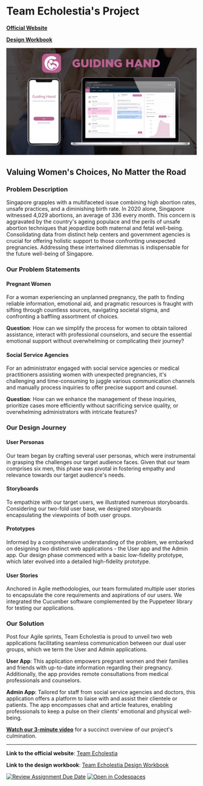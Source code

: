 # Team Echolestia's Project

**[Official Website](https://sites.google.com/view/team10-echolestia/home)**

**[Design Workbook](https://docs.google.com/document/d/1r61bJOzon-5f-KmudBfD-3ivwjCnkWRdb2UzV6ZBEL8/edit?usp=sharing)**

![Guiding Hand](echolestia-2023/assets/Screenshot%202023-08-13%20225841.png)

## Valuing Women's Choices, No Matter the Road

### Problem Description

Singapore grapples with a multifaceted issue combining high abortion rates, unsafe practices, and a diminishing birth rate. In 2020 alone, Singapore witnessed 4,029 abortions, an average of 336 every month. This concern is aggravated by the country's ageing populace and the perils of unsafe abortion techniques that jeopardize both maternal and fetal well-being. Consolidating data from distinct help centers and government agencies is crucial for offering holistic support to those confronting unexpected pregnancies. Addressing these intertwined dilemmas is indispensable for the future well-being of Singapore.

### Our Problem Statements

#### Pregnant Women

For a woman experiencing an unplanned pregnancy, the path to finding reliable information, emotional aid, and pragmatic resources is fraught with sifting through countless sources, navigating societal stigma, and confronting a baffling assortment of choices.

**Question**: How can we simplify the process for women to obtain tailored assistance, interact with professional counselors, and secure the essential emotional support without overwhelming or complicating their journey?

#### Social Service Agencies

For an administrator engaged with social service agencies or medical practitioners assisting women with unexpected pregnancies, it's challenging and time-consuming to juggle various communication channels and manually process inquiries to offer precise support and counsel.

**Question**: How can we enhance the management of these inquiries, prioritize cases more efficiently without sacrificing service quality, or overwhelming administrators with intricate features?

### Our Design Journey

#### User Personas

Our team began by crafting several user personas, which were instrumental in grasping the challenges our target audience faces. Given that our team comprises six men, this phase was pivotal in fostering empathy and relevance towards our target audience's needs.

#### Storyboards

To empathize with our target users, we illustrated numerous storyboards. Considering our two-fold user base, we designed storyboards encapsulating the viewpoints of both user groups.

#### Prototypes

Informed by a comprehensive understanding of the problem, we embarked on designing two distinct web applications - the User app and the Admin app. Our design phase commenced with a basic low-fidelity prototype, which later evolved into a detailed high-fidelity prototype.

#### User Stories

Anchored in Agile methodologies, our team formulated multiple user stories to encapsulate the core requirements and aspirations of our users. We integrated the Cucumber software complemented by the Puppeteer library for testing our applications.

### Our Solution

Post four Agile sprints, Team Echolestia is proud to unveil two web applications facilitating seamless communication between our dual user groups, which we term the User and Admin applications.

**User App**: This application empowers pregnant women and their families and friends with up-to-date information regarding their pregnancy. Additionally, the app provides remote consultations from medical professionals and counselors.

**Admin App**: Tailored for staff from social service agencies and doctors, this application offers a platform to liaise with and assist their clientele or patients. The app encompasses chat and article features, enabling professionals to keep a pulse on their clients' emotional and physical well-being.

**[Watch our 3-minute video](https://youtu.be/y1QmRHpY6l4)** for a succinct overview of our project's culmination.

---

**Link to the official website**: [Team Echolestia](https://sites.google.com/view/team10-echolestia/home)

**Link to the design workbook**: [Team Echolestia Design Workbook](https://docs.google.com/document/d/1r61bJOzon-5f-KmudBfD-3ivwjCnkWRdb2UzV6ZBEL8/edit?usp=sharing)

[![Review Assignment Due Date](https://classroom.github.com/assets/deadline-readme-button-24ddc0f5d75046c5622901739e7c5dd533143b0c8e959d652212380cedb1ea36.svg)](https://classroom.github.com/a/PW-Vmbf6)
[![Open in Codespaces](https://classroom.github.com/assets/launch-codespace-7f7980b617ed060a017424585567c406b6ee15c891e84e1186181d67ecf80aa0.svg)](https://classroom.github.com/open-in-codespaces?assignment_repo_id=11464470)
